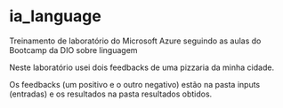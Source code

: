 # ia_language
Treinamento de laboratório do Microsoft Azure seguindo as aulas do Bootcamp da DIO sobre linguagem

Neste laboratório usei dois feedbacks de uma pizzaria da minha cidade.

Os feedbacks (um positivo e o outro negativo) estão na pasta inputs (entradas) e os resultados na pasta resultados obtidos.

